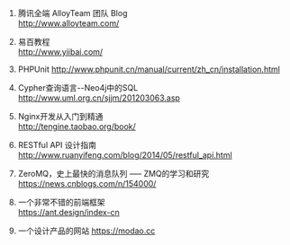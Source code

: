 1. 腾讯全端 AlloyTeam 团队 Blog  
http://www.alloyteam.com/

2. 易百教程  
http://www.yiibai.com/

3. PHPUnit
http://www.phpunit.cn/manual/current/zh_cn/installation.html

4. Cypher查询语言--Neo4j中的SQL  
http://www.uml.org.cn/sjjm/201203063.asp

5. Nginx开发从入门到精通  
http://tengine.taobao.org/book/  

6. RESTful API 设计指南  
http://www.ruanyifeng.com/blog/2014/05/restful_api.html

7. ZeroMQ，史上最快的消息队列 —– ZMQ的学习和研究
https://news.cnblogs.com/n/154000/

8. 一个非常不错的前端框架  
https://ant.design/index-cn

9. 一个设计产品的网站
https://modao.cc
